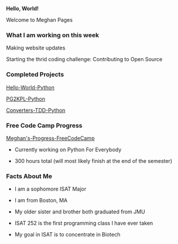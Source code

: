  **Hello, World!**
 
  Welcome to Meghan Pages


### What I am working on this week

Making website updates

Starting the thrid coding challenge: Contributing to Open Source


### Completed Projects
  
  [Hello-World-Python](https://github.com/gelermmd/Hello-World-Python)

  [PG2KPL-Python](https://github.com/gelermmd/mpg2kpl-python)

  [Converters-TDD-Python](https://github.com/gelermmd/converters-tdd-python)



### Free Code Camp Progress

  [Meghan's-Progress-FreeCodeCamp](https://www.freecodecamp.org/learn/)
 
- Currently working on Python For Everybody

- 300 hours total (will most likely finish at the end of the semester)

### Facts About Me

- I am a sophomore ISAT Major

- I am from Boston, MA

- My older sister and brother both graduated from JMU

- ISAT 252 is the first programming class I have ever taken

- My goal in ISAT is to concentrate in Biotech







